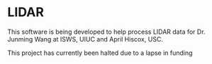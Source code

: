 # LIDAR

This software is being developed to help process LIDAR data for Dr. Junming Wang at ISWS, UIUC and April Hiscox, USC.

This project has currently been halted due to a lapse in funding 